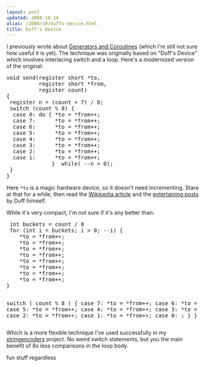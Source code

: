 ```yaml
---
layout: post
updated: 2008-10-14
alias: /2008/10/duffs-device.html
title: Duff's Device
---
```

<p>
I previously wrote about <a href="http://blog.modp.com/2008/10/generator-and-coroutines-in-c-part-1.html">Generators and Coroutines</a> (which I'm still not sure how useful it is yet).  The technique was originally based on "Duff's Device"  which involves interlacing switch and a loop.   Here's a modernized version of the  original:
</p>
<pre>
void send(register short *to,
          register short *from,
          register count)
&#123;
 register n = (count + 7) / 8;
 switch (count % 8) &#123;
  case 0: do &#123; *to = *from++;
  case 7:      *to = *from++;
  case 6:      *to = *from++;
  case 5:      *to = *from++;
  case 4:      *to = *from++;
  case 3:      *to = *from++;
  case 2:      *to = *from++;
  case 1:      *to = *from++;
              &#125;  while( --n > 0);
 &#125;
&#125;
</pre>

<p>Here <code>*to</code> is a magic hardware device, so it doesn't need incrementing.  Stare at that for a while, then read the <a href="http://en.wikipedia.org/wiki/Duff's_device">Wikipedia article</a> and the <a href="http://www.lysator.liu.se/c/duffs-device.html">entertaining posts</a> by Duff himself.</p>

<p>While it's very compact, I'm not sure if it's any better than:
</p>
<pre>
 int buckets = count / 8
 for (int i = buckets; i > 0; --i) &#123;
    *to = *from++;
    *to = *from++;
    *to = *from++;
    *to = *from++;
    *to = *from++;
    *to = *from++;
    *to = *from++;
    *to = *from++;
&#125;

switch ( count % 8 ) &#123;
  case 7:      *to = *from++;
  case 6:      *to = *from++;
  case 5:      *to = *from++;
  case 4:      *to = *from++;
  case 3:      *to = *from++;
  case 2:      *to = *from++;
  case 1:      *to = *from++;
  case 0: ;
 &#125;
&#125;
</pre>

<p>Which is a more flexible technique I've used successfully in my <a href="http://code.google.com/p/stringencoders/">stringencoders</a> project.  No weird switch statements, but you the main benefit of 8x less comparisons in the loop body.
</p>

<p>fun stuff regardless</p>